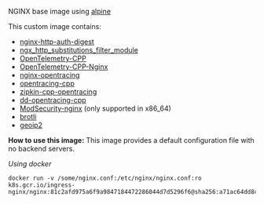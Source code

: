 NGINX base image using [alpine](https://www.alpinelinux.org/)

This custom image contains:

- [nginx-http-auth-digest](https://github.com/atomx/nginx-http-auth-digest)
- [ngx_http_substitutions_filter_module](https://github.com/yaoweibin/ngx_http_substitutions_filter_module)
- [OpenTelemetry-CPP](https://github.com/open-telemetry/opentelemetry-cpp)
- [OpenTelemetry-CPP-Nginx](https://github.com/open-telemetry/opentelemetry-cpp-contrib/tree/main/instrumentation/nginx)
- [nginx-opentracing](https://github.com/opentracing-contrib/nginx-opentracing)
- [opentracing-cpp](https://github.com/opentracing/opentracing-cpp)
- [zipkin-cpp-opentracing](https://github.com/rnburn/zipkin-cpp-opentracing)
- [dd-opentracing-cpp](https://github.com/DataDog/dd-opentracing-cpp)
- [ModSecurity-nginx](https://github.com/SpiderLabs/ModSecurity-nginx) (only supported in x86_64)
- [brotli](https://github.com/google/brotli)
- [geoip2](https://github.com/leev/ngx_http_geoip2_module)

**How to use this image:**
This image provides a default configuration file with no backend servers.

_Using docker_

```console
docker run -v /some/nginx.conf:/etc/nginx/nginx.conf:ro k8s.gcr.io/ingress-nginx/nginx:81c2afd975a6f9a9847184472286044d7d5296f6@sha256:a71ac64dd8cfd68341ba47dbdc4d8c2cb91325fce669875193ea0319118201b5
```


